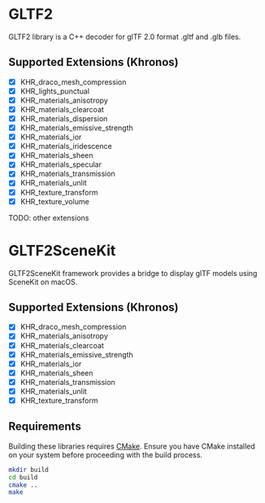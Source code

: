 # GLTF2

GLTF2 library is a C++ decoder for glTF 2.0 format .gltf and .glb files.

## Supported Extensions (Khronos)

- [x] KHR_draco_mesh_compression
- [x] KHR_lights_punctual
- [x] KHR_materials_anisotropy
- [x] KHR_materials_clearcoat
- [x] KHR_materials_dispersion
- [x] KHR_materials_emissive_strength
- [x] KHR_materials_ior
- [x] KHR_materials_iridescence
- [x] KHR_materials_sheen
- [x] KHR_materials_specular
- [x] KHR_materials_transmission
- [x] KHR_materials_unlit
- [x] KHR_texture_transform
- [x] KHR_texture_volume

TODO: other extensions

# GLTF2SceneKit

GLTF2SceneKit framework provides a bridge to display glTF models using SceneKit on macOS.

## Supported Extensions (Khronos)

- [x] KHR_draco_mesh_compression
- [x] KHR_materials_anisotropy
- [x] KHR_materials_clearcoat
- [x] KHR_materials_emissive_strength
- [x] KHR_materials_ior
- [x] KHR_materials_sheen
- [x] KHR_materials_transmission
- [x] KHR_materials_unlit
- [x] KHR_texture_transform

## Requirements

Building these libraries requires [CMake](<(https://cmake.org/)>). Ensure you have CMake installed on your system before proceeding with the build process.

```sh
mkdir build
cd build
cmake ..
make
```
